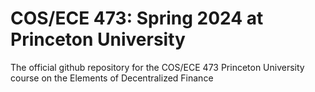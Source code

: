 # COS/ECE 473: Spring 2024 at Princeton University
The official github repository for the COS/ECE 473 Princeton University course on the Elements of Decentralized Finance
